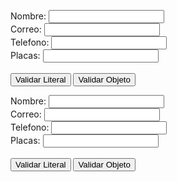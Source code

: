 <html xmlns="http://www.w3.org/1999/xhtml" xml:lang="es" lang="es">
<head>
<meta http-equiv="Content-Type" content="text/html; charset=iso-8859-1" />
<title>Validación con expresión regular</title>
<script type="text/javascript">
function literal() {


  var n = document.getElementById("nombre").value;
  var expreg = /^([a-zA-Z]{1,20})$/;

  if(expreg.test(n))
	alert("El nombre es correcto");
  else
    alert("El nombre debe contener solo letras");


    var c = document.getElementById("correo").value;
    var expreg = /^\w+([\.-]?\w+)*@\w+([\.-]?\w+)*(\.\w{2,4})+$/;

    if(expreg.test(c))
  	alert("El correo es correcto");
    else
      alert("El correo es icorrecto... EJ:xxx-000@xxxxx.xxx");

      var t = document.getElementById("telefono").value;
      var expreg = /^([0-9]{1,10})+$/;

      if(expreg.test(t))
    	alert("El telefono es correcto");
      else
        alert("El telefono es incorrecto");

      var m = document.getElementById("matricula").value;
      var expreg = /^([a-zA-Z]{3}-\d{3})$/;

      if(expreg.test(m))
    	alert("La placa es correcta");
      else
        alert("La placa no es correcta. EJ: AAA-000");
}

function objeto() {

  var n = document.getElementById("nombre").value;
var expreg = new RegExp("^([a-zA-Z]{1,20})$");

  if(expreg.test(n))
    alert("El nombre es correcto");
    else
      alert("El nombre debe contener solo letras");


    var c = document.getElementById("correo").value;
  var expreg = new RegExp("^\w+([\.-]?\w+)*@\w+([\.-]?\w+)*(\.\w{2,4})+$");

    if(expreg.test(c))
      alert("El correo es correcto");
    else
      alert("La correo es incorrecto");


      var t = document.getElementById("telefono").value;
    var expreg = new RegExp("^([a-zA-Z]{3}\-\d{3})$");

      if(expreg.test(t))
        alert("El teledono es correcto");
      else
        alert("El telefono es icorrecto");


          var m = document.getElementById("matricula").value;
        var expreg = new RegExp("^([a-zA-Z]{3}\-\d{3})$");

          if(expreg.test(m))
            alert("La matrícula es correcta");
          else
            alert("La matrícula NO es correcta");


}
</script>
</head>
<body>
<form id="miForm" action="" method="get">
<p>
  Nombre: <input type="text" id="nombre" />
  <br /> Correo: <input type="text" id="correo" />
  <br /> Telefono: <input type="text" id="telefono" />
  <br /> Placas: <input type="text" id="matricula" />

<br />
<br />

<input type="button" value="Validar Literal" onclick="literal()" />
<input type="button" value="Validar Objeto" onclick="objeto()" />
</p>
</form>
</body>
</html>
<html xmlns="http://www.w3.org/1999/xhtml" xml:lang="es" lang="es">
<head>
<meta http-equiv="Content-Type" content="text/html; charset=iso-8859-1" />
<title>Validación con expresión regular</title>
<script type="text/javascript">
function literal() {


  var n = document.getElementById("nombre").value;
  var expreg = /^([a-zA-Z]{1,20})$/;

  if(expreg.test(n))
	alert("El nombre es correcto");
  else
    alert("El nombre debe contener solo letras");


    var c = document.getElementById("correo").value;
    var expreg = /^\w+([\.-]?\w+)*@\w+([\.-]?\w+)*(\.\w{2,4})+$/;

    if(expreg.test(c))
  	alert("El correo es correcto");
    else
      alert("El correo es icorrecto... EJ:xxx-000@xxxxx.xxx");

      var t = document.getElementById("telefono").value;
      var expreg = /^([0-9]{1,10})+$/;

      if(expreg.test(t))
    	alert("El telefono es correcto");
      else
        alert("El telefono es incorrecto");

      var m = document.getElementById("matricula").value;
      var expreg = /^([a-zA-Z]{3}-\d{3})$/;

      if(expreg.test(m))
    	alert("La placa es correcta");
      else
        alert("La placa no es correcta. EJ: AAA-000");
}

function objeto() {

  var n = document.getElementById("nombre").value;
var expreg = new RegExp("^([a-zA-Z]{1,20})$");

  if(expreg.test(n))
    alert("El nombre es correcto");
    else
      alert("El nombre debe contener solo letras");


    var c = document.getElementById("correo").value;
  var expreg = new RegExp("^\w+([\.-]?\w+)*@\w+([\.-]?\w+)*(\.\w{2,4})+$");

    if(expreg.test(c))
      alert("El correo es correcto");
    else
      alert("La correo es incorrecto");


      var t = document.getElementById("telefono").value;
    var expreg = new RegExp("^([a-zA-Z]{3}\-\d{3})$");

      if(expreg.test(t))
        alert("El teledono es correcto");
      else
        alert("El telefono es icorrecto");


          var m = document.getElementById("matricula").value;
        var expreg = new RegExp("^([a-zA-Z]{3}\-\d{3})$");

          if(expreg.test(m))
            alert("La matrícula es correcta");
          else
            alert("La matrícula NO es correcta");


}
</script>
</head>
<body>
<form id="miForm" action="" method="get">
<p>
  Nombre: <input type="text" id="nombre" />
  <br /> Correo: <input type="text" id="correo" />
  <br /> Telefono: <input type="text" id="telefono" />
  <br /> Placas: <input type="text" id="matricula" />

<br />
<br />

<input type="button" value="Validar Literal" onclick="literal()" />
<input type="button" value="Validar Objeto" onclick="objeto()" />
</p>
</form>
</body>
</html>
